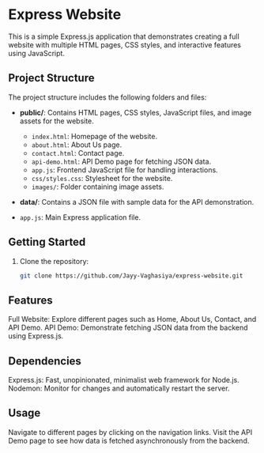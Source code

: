 # Express Website

This is a simple Express.js application that demonstrates creating a full website with multiple HTML pages, CSS styles, and interactive features using JavaScript.

## Project Structure

The project structure includes the following folders and files:

- **public/**: Contains HTML pages, CSS styles, JavaScript files, and image assets for the website.
  - `index.html`: Homepage of the website.
  - `about.html`: About Us page.
  - `contact.html`: Contact page.
  - `api-demo.html`: API Demo page for fetching JSON data.
  - `app.js`: Frontend JavaScript file for handling interactions.
  - `css/styles.css`: Stylesheet for the website.
  - `images/`: Folder containing image assets.

- **data/**: Contains a JSON file with sample data for the API demonstration.

- `app.js`: Main Express application file.

## Getting Started

1. Clone the repository:
   ```bash
   git clone https://github.com/Jayy-Vaghasiya/express-website.git

## Features
Full Website: Explore different pages such as Home, About Us, Contact, and API Demo.
API Demo: Demonstrate fetching JSON data from the backend using Express.js.

## Dependencies
Express.js: Fast, unopinionated, minimalist web framework for Node.js.
Nodemon: Monitor for changes and automatically restart the server.

## Usage
Navigate to different pages by clicking on the navigation links.
Visit the API Demo page to see how data is fetched asynchronously from the backend.
